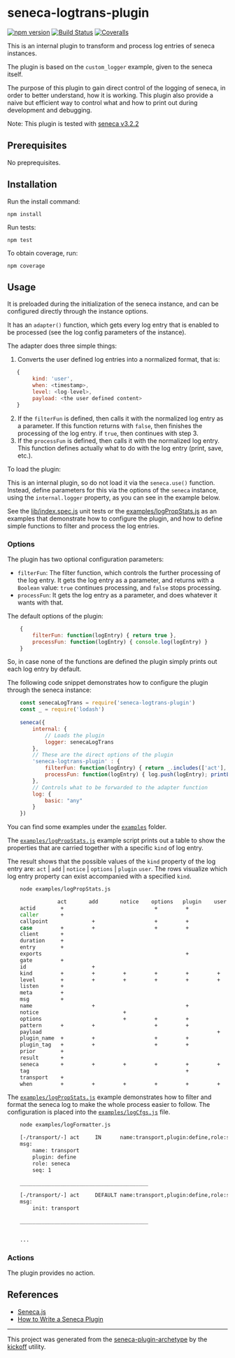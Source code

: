 # seneca-logtrans-plugin

[![npm version][npm-badge]][npm-url]
[![Build Status][travis-badge]][travis-url]
[![Coveralls][BadgeCoveralls]][Coveralls]

This is an internal plugin to transform and process log entries of seneca instances.

The plugin is based on the `custom_logger` example, given to the seneca itself.

The purpose of this plugin to gain direct control of the logging of seneca, in order to better understand, how it is working.
This plugin also provide a naive but efficient way to control what and how to print out during development and debugging.

Note: This plugin is tested with [seneca v3.2.2](https://github.com/senecajs/seneca/tree/v3.2.2)

## Prerequisites

No preprequisites.

## Installation

Run the install command:

    npm install

Run tests:

    npm test

To obtain coverage, run:

    npm coverage

## Usage

It is preloaded during the initialization of the seneca instance, and can be configured directly through the instance options.

It has an `adapter()` function, which gets every log entry that is enabled to be processed (see the log config parameters of the instance).

The adapter does three simple things:

1. Converts the user defined log entries into a normalized format, that is:
```JavaScript
   {
        kind: 'user',
        when: <timestamp>,
        level: <log-level>,
        payload: <the user defined content>
   }
   ```
2. If the `filterFun` is defined, then calls it with the normalized log entry as a parameter.
   If this function returns with `false`, then finishes the processing of the log entry. if `true`, then continues with step 3.
3. If the `processFun` is defined, then calls it with the normalized log entry.
   This function defines actually what to do with the log entry (print, save, etc.).

To load the plugin:

This is an internal plugin, so do not load it via the `seneca.use()` function.
Instead, define parameters for this via the options of the `seneca` instance, using the `internal.logger` property,
as you can see in the example below.

See the [lib/index.spec.js](lib/index.spec.js) unit tests or the [examples/logPropStats.js](examples/logPropStats.js)
as an examples that demonstrate how to configure the plugin, and how to define simple functions to filter and process the log entries.

### Options

The plugin has two optional configuration parameters:

- `filterFun`:
   The filter function, which controls the further processing of the log entry.
   It gets the log entry as a parameter, and returns with a `Boolean` value: `true` continues processing, and `false` stops processing.
- `processFun`:
   It gets the log entry as a parameter, and does whatever it wants with that.

The default options of the plugin:
```JavaScript
    {
        filterFun: function(logEntry) { return true },
        processFun: function(logEntry) { console.log(logEntry) }
    }
```

So, in case none of the functions are defined the plugin simply prints out each log entry by default.

The following code snippet demonstrates how to configure the plugin through the seneca instance:

```JavaScript
    const senecaLogTrans = require('seneca-logtrans-plugin')
    const _ = require('lodash')
    
    seneca({
        internal: {
            // Loads the plugin
            logger: senecaLogTrans
        },
        // These are the direct options of the plugin 
        'seneca-logtrans-plugin' : {
            filterFun: function(logEntry) { return _.includes(['act'], logEntry.kind) },
            processFun: function(logEntry) { log.push(logEntry); printLogEntry(logEntry) }
        },
        // Controls what to be forwarded to the adapter function
        log: {
            basic: "any"
        }
    })
```

You can find some examples under the [`examples`](examples) folder.

The [`examples/logPropStats.js`](examples/logPropStats.js) example script prints out a table to show the properties
that are carried together with a specific `kind` of log entry.

The result shows that the possible values of the `kind` property of the log entry are: `act` | `add` | `notice` | `options` | `plugin` `user`.
The rows visualize which log entry property can exist accompanied with a specified `kind`.

```bash
    node examples/logPropStats.js

                act       add       notice    options   plugin    user      
    actid        +                             +         +                  
    caller       +                                                          
    callpoint              +                   +         +                  
    case         +         +                   +         +                  
    client       +                                                          
    duration     +                                                          
    entry        +                                                          
    exports                                              +                  
    gate         +                                                          
    id                     +                                                
    kind         +         +         +         +         +         +        
    level        +         +         +         +         +         +        
    listen       +                                                          
    meta         +                                                          
    msg          +                                                          
    name                   +                             +                  
    notice                           +                                      
    options                          +         +         +                  
    pattern      +         +                   +         +                  
    payload                                                        +        
    plugin_name  +         +                   +         +                  
    plugin_tag   +         +                   +         +                  
    prior        +                                                          
    result       +                                                          
    seneca       +         +         +         +         +         +        
    tag                                                  +                  
    transport    +                                                          
    when         +         +         +         +         +         +
```

The [`examples/logPropStats.js`](examples/logPropStats.js) example demonstrates how to filter and format the seneca log
to make the whole process easier to follow. The configuration is placed into the [`examples/logCfgs.js`](examples/logCfgs.js) file.

```bash
    node examples/logFormatter.js

    [-/transport/-] act     IN      name:transport,plugin:define,role:seneca,seq:1,tag:undefined
    msg:
        name: transport
        plugin: define
        role: seneca
        seq: 1

    _________________________________________

    [-/transport/-] act     DEFAULT name:transport,plugin:define,role:seneca,seq:1,tag:undefined
    msg:
        init: transport

    _________________________________________


    ...
```

### Actions

The plugin provides no action.


## References

- [Seneca.js](http://senecajs.org/)
- [How to Write a Seneca Plugin](http://senecajs.org/docs/tutorials/how-to-write-a-plugin.html)

---

This project was generated from the [seneca-plugin-archetype](https://github.com/tombenke/seneca-plugin-archetype)
by the [kickoff](https://github.com/tombenke/kickoff) utility.

[npm-badge]: https://badge.fury.io/js/seneca-logtrans-plugin.svg
[npm-url]: https://badge.fury.io/js/seneca-logtrans-plugin
[travis-badge]: https://api.travis-ci.org/tombenke/seneca-logtrans-plugin.svg
[travis-url]: https://travis-ci.org/tombenke/seneca-logtrans-plugin
[Coveralls]: https://coveralls.io/github/tombenke/seneca-logtrans-plugin?branch=master
[BadgeCoveralls]: https://coveralls.io/repos/github/tombenke/seneca-logtrans-plugin/badge.svg?branch=master


